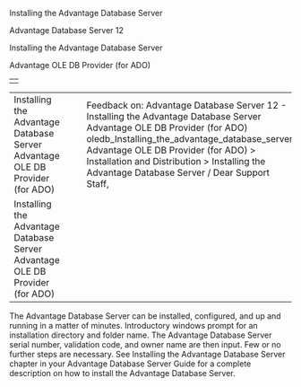 Installing the Advantage Database Server




Advantage Database Server 12  

Installing the Advantage Database Server

Advantage OLE DB Provider (for ADO)

|  |
| --- |
|  |

|  |  |  |  |  |
| --- | --- | --- | --- | --- |
| Installing the Advantage Database Server  Advantage OLE DB Provider (for ADO) |  |  | Feedback on: Advantage Database Server 12 - Installing the Advantage Database Server Advantage OLE DB Provider (for ADO) oledb\_Installing\_the\_advantage\_database\_server Advantage OLE DB Provider (for ADO) > Installation and Distribution > Installing the Advantage Database Server / Dear Support Staff, |  |
| Installing the Advantage Database Server  Advantage OLE DB Provider (for ADO) |  |  |  |  |

The Advantage Database Server can be installed, configured, and up and running in a matter of minutes. Introductory windows prompt for an installation directory and folder name. The Advantage Database Server serial number, validation code, and owner name are then input. Few or no further steps are necessary. See Installing the Advantage Database Server chapter in your Advantage Database Server Guide for a complete description on how to install the Advantage Database Server.